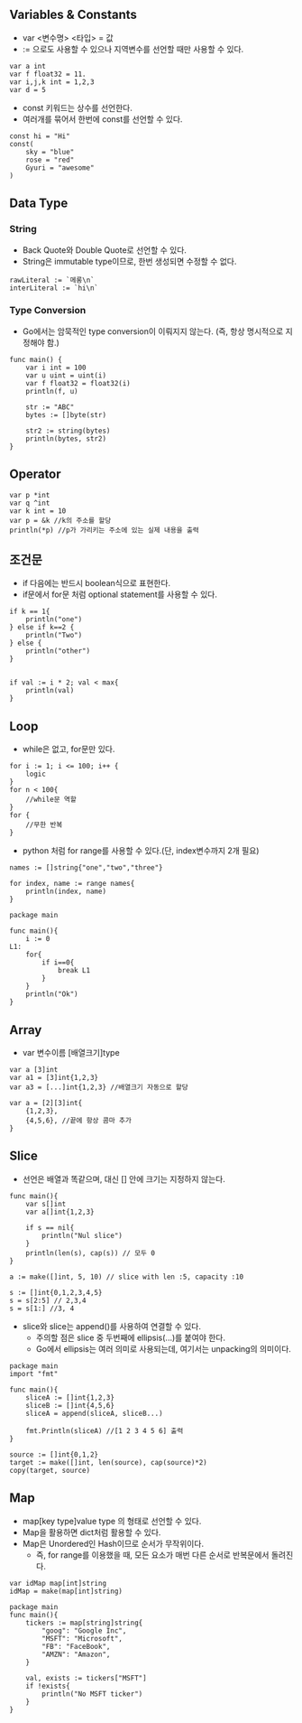 ## Variables & Constants
- var <변수명> <타입> = 값
- := 으로도 사용할 수 있으나 지역변수를 선언할 때만 사용할 수 있다.
```
var a int
var f float32 = 11.
var i,j,k int = 1,2,3
var d = 5
```
- const 키워드는 상수를 선언한다.
- 여러개를 묶어서 한번에 const를 선언할 수 있다.
```
const hi = "Hi"
const(
    sky = "blue"
    rose = "red"
    Gyuri = "awesome"
)
```
## Data Type
### String
- Back Quote와 Double Quote로 선언할 수 있다.
- String은 immutable type이므로, 한번 생성되면 수정할 수 없다.
```
rawLiteral := `메롱\n`
interLiteral := `hi\n`
```
### Type Conversion
- Go에서는 암묵적인 type conversion이 이뤄지지 않는다. (즉, 항상 명시적으로 지정해야 함.)
```
func main() {
    var i int = 100
    var u uint = uint(i)
    var f float32 = float32(i)
    println(f, u)

    str := "ABC"
    bytes := []byte(str)

    str2 := string(bytes)
    println(bytes, str2)
}
```

## Operator
```
var p *int
var q ^int
var k int = 10
var p = &k //k의 주소를 할당
println(*p) //p가 가리키는 주소에 있는 실제 내용을 출력
```

## 조건문
- if 다음에는 반드시 boolean식으로 표현한다.
- if문에서 for문 처럼 optional statement를 사용할 수 있다.
```
if k == 1{
    println("one")
} else if k==2 {
    println("Two")
} else {
    println("other")
}


if val := i * 2; val < max{
    println(val)
}
```

## Loop
- while은 없고, for문만 있다.
```
for i := 1; i <= 100; i++ {
    logic
}
for n < 100{
    //while문 역할
}
for {
    //무한 반복
}
```
- python 처럼 for range를 사용할 수 있다.(단, index변수까지 2개 필요)
```
names := []string{"one","two","three"}

for index, name := range names{
    println(index, name)
}
```
```
package main

func main(){
    i := 0
L1:
    for{
        if i==0{
            break L1
        }
    }
    println("Ok")
}
```

## Array
- var 변수이름 [배열크기]type
```
var a [3]int
var a1 = [3]int{1,2,3}
var a3 = [...]int{1,2,3} //배열크기 자동으로 할당

var a = [2][3]int{
    {1,2,3},
    {4,5,6}, //끝에 항상 콤마 추가
}
```

## Slice
- 선언은 배열과 똑같으며, 대신 [] 안에 크기는 지정하지 않는다.
```
func main(){
    var s[]int
    var a[]int{1,2,3}

    if s == nil{
        println("Nul slice")
    }
    println(len(s), cap(s)) // 모두 0
}
```
```
a := make([]int, 5, 10) // slice with len :5, capacity :10
```
```
s := []int{0,1,2,3,4,5}
s = s[2:5] // 2,3,4
s = s[1:] //3, 4
```
- slice와 slice는 append()를 사용하여 연결할 수 있다.
    - 주의할 점은 slice 중 두번째에 ellipsis(...)를 붙여야 한다.
    - Go에서 ellipsis는 여러 의미로 사용되는데, 여기서는 unpacking의 의미이다.
```
package main
import "fmt"

func main(){
    sliceA := []int{1,2,3}
    sliceB := []int{4,5,6}
    sliceA = append(sliceA, sliceB...)

    fmt.Println(sliceA) //[1 2 3 4 5 6] 출력
}

source := []int{0,1,2}
target := make([]int, len(source), cap(source)*2)
copy(target, source)
```

## Map
- map[key type]value type 의 형태로 선언할 수 있다.
- Map을 활용하면 dict처럼 활용할 수 있다.
- Map은 Unordered인 Hash이므로 순서가 무작위이다.
    - 즉, for range를 이용했을 때, 모든 요소가 매번 다른 순서로 반복문에서 돌려진다.
```
var idMap map[int]string
idMap = make(map[int]string)
```
```
package main
func main(){
    tickers := map[string]string{
        "goog": "Google Inc",
        "MSFT": "Microsoft",
        "FB": "FaceBook",
        "AMZN": "Amazon",
    }

    val, exists := tickers["MSFT"]
    if !exists{
        println("No MSFT ticker")
    }
}
```